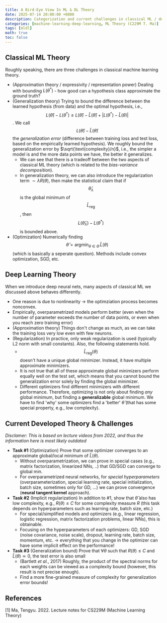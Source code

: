 ```yaml
---
title: A Bird-Eye View In ML & DL Theory
date: 2025-07-14 20:00:00 +0800
description: Categorization and current challenges in classical ML / deep learning theory. May be outdated.
categories: [machine-learning-deep-learning, ML Theory (C229M T. Ma)]
tags: [mldl]
math: true
toc: false
---
```

## Classical ML Theory

Roughly speaking, there are three challenges in classical machine learning theory.
- (Approximation theory / expressivity / representation power) Dealing with bounding $L(\theta^*)$ - how good can a hypothesis class approximate the ground truth?
- (Generalization theory) Trying to bound the difference between the learned hypothesis (from data) and the optimal hypothesis, i.e., $$
L(\hat{\theta}) - L(\theta^*) \le L(\hat{\theta}) - \hat{L}(\hat{\theta}) + |L(\theta^*) - \hat{L}(\theta)|
$$. We call $$L(\hat{\theta})-\hat{L}(\hat{\theta})$$ the _generalization error_ (difference between training loss and test loss, based on the empirically learned hypothesis). We roughly bound the generalization error by $\sqrt{\text{complexity}/n}$, i.e., the simpler a model is and the more data points we have, the better it generalizes.
    - We can see that there is a tradeoff between the two aspects of classical ML theory (which is related to the _bias-variance decomposition_).
    - In generalization theory, we can also introduce the regularization term $\sim \lambda R(\theta)$, then make the statistical claim that if $$\hat{\theta}_\lambda$$ is the global minimum of $$\hat{L}_\textrm{reg}$$, then $$L(\hat{\theta}_\lambda) - L(\theta^*)$$ is bounded above.
- (Optimization) Numerically finding $$\hat{\theta} = \mathrm{argmin}_{\theta \in \Theta}\,\hat{L}(\theta)$$ (which is basically a seperate question). Methods include convex optimization, SGD, etc. 

## Deep Learning Theory

When we introduce deep neural nets, many aspects of classical ML we discussed above behaves differently.
- One reason is due to nonlinearity &rarr; the optimziation process becomes nonconvex.
- Empirically, overparametrized models perform better (even when the number of parameter exceeds the number of data points, or even when you reach zero training error)
- (Approximation theory) Things don't change as much, as we can take the training loss very low even with few neurons.
- (Regularization) In practice, only weak regularization is used (typically L2 norm with small constants). Also, the following statements hold.
    - $$\hat{L}_\mathrm{reg}(\theta)$$ doesn't have a unique global minimizer. Instead, it have multiple approximate minimizers.
    - It is not true that all of these approximate global minimizers perform equally well on the test set, which means that you cannot bound the generalization error solely by finding the global minimizer.
    - Different optimizers find different minimizers with different performance. Therefore, optimizing is not only about finding _any_ global minimum, but finding a **generalizable** global minimum. We have to find 'why' some optimizers find a 'better' $\hat{\theta}$ (that has some special property, e.g., low complexity).

## Current Developed Theory & Challenges

_Disclamer: This is based on lecture videos from 2022, and thus the information here is most likely outdated_

- **Task #1** (Optimization) Prove that some optimizer converges to an approximate global/local minimum of $\hat{L}(\theta)$.
    - Without overparametrization, we can prove in special cases (e.g., matrix factorization, linearized NNs, ..) that GD/SGD can converge to global min.
    - For overparametrized neural networks, for _special hyperparameters_ (overparameterization, special learning rate, special initialization, batch size, sometimes only for GD, …) we can prove convergence (**neural tangent kernel** approach).
- **Task #2** (Implicit regularization) In addition to #1, show that $\hat{\theta}$ also has low complexity, e.g., $R(\theta) \le C$ for some complexity measure $R$ (this task depends on hyperparameters such as learning rate, batch size, etc.)
    - For special/simplified models and optimizers (e.g., linear regression, logistic regression, matrix factorization problems, linear NNs), this is obtainable.
    - Focusing on the hyperparameters of each optimizers: GD, SGD (noise covariance, noise scale), dropout, learning rate, batch size, momentum, etc. → everything that you change in the optimizer can have some implicit effect on the performance!
- **Task #3** (Generalization bound) Prove that $\forall \theta$ such that $R(\theta) \le C$ and $\hat{L}(\theta) \simeq 0$, the test error is also small
    - (Bartlett _et al._, 2017) Roughly, the product of the spectral norms for each weights can be viewed as a complexity bound (however, this result is not precise enough).
    - Find a more fine-grained measure of complexity for generalization error bounds!

## References
[1] Ma, Tengyu. 2022. Lecture notes for CS229M (Machine Learning Theory)